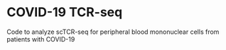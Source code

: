 # COVID-19 TCR-seq
Code to analyze scTCR-seq for peripheral blood mononuclear cells from patients with COVID-19
